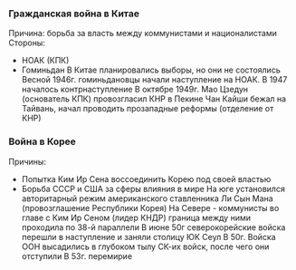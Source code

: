 ### Гражданская война в Китае
Причина: борьба за власть между коммунистами и националистами
Стороны:
- НОАК (КПК)
- Гоминьдан
В Китае планировались выборы, но они не состоялись
Весной 1946г. гоминьдановцы начали наступление на НОАК. В 1947 началось контрнаступление
В октябре 1949г. Мао Цзедун (основатель КПК) провозгласил КНР в Пекине
Чан Кайши бежал на Тайвань, начал проводить прозападные реформы (отделение от КНР)
### Война в Корее
Причины:
- Попытка Ким Ир Сена воссоединить Корею под своей властью
- Борьба СССР и США за сферы влияния в мире
На юге установился авторитарный режим американского ставленника Ли Сын Мана (провозглашение Республики Корея)
На Севере - коммунисты во главе с Ким Ир Сеном (лидер КНДР)
граница между ними проходила по 38-й параллели
В июне 50г северокорейские войска перешли в наступление и заняли столицу ЮК Сеул
В 50г. Войска ООН высадились в глубоком тылу СК-их войск, после чего они отступили
В 53г. перемирие